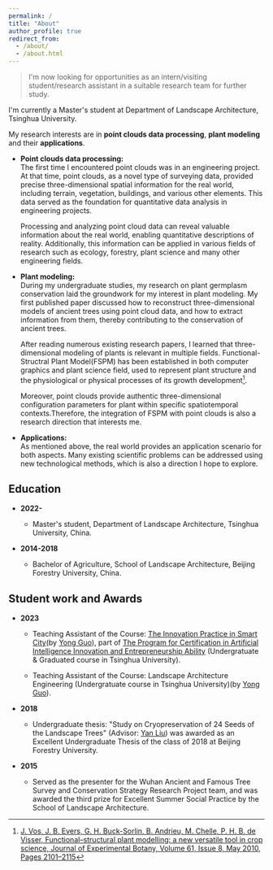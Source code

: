 ```yaml
---
permalink: /
title: "About"
author_profile: true
redirect_from: 
  - /about/
  - /about.html
---
```


>I'm now looking for opportunities as an intern/visiting student/research assistant in a suitable research team for further study.

I'm currently a Master's student at Department of Landscape Architecture, Tsinghua University.

My research interests are in **point clouds data processing**, **plant modeling** and their **applications**.

* **Point clouds data processing:**<br>
  The first time I encountered point clouds was in an engineering project. At that time, point clouds, as a novel type of surveying data, provided precise three-dimensional spatial information for the real world, including terrain, vegetation, buildings, and various other elements. This data served as the foundation for quantitative data analysis in engineering projects.<br>

  Processing and analyzing point cloud data can reveal valuable information about the real world, enabling quantitative descriptions of reality. Additionally, this information can be applied in various fields of research such as ecology, forestry, plant science and many other engineering fields.<br> 

* **Plant modeling:**<br>
  During my undergraduate studies, my research on  plant germplasm conservation laid the groundwork for my interest in plant modeling. My first published paper discussed how to reconstruct three-dimensional models of ancient trees using point cloud data, and how to extract information from them, thereby contributing to the conservation of ancient trees.<br>

  After reading numerous existing research papers, I learned that three-dimensional modeling of plants is relevant in multiple fields. Functional-Structral Plant Model(FSPM) has been established in both computer graphics and plant science field, used to represent plant structure and the physiological or physical processes of its growth development[^1].<br>
  
  Moreover, point clouds provide authentic three-dimensional configuration parameters for plant within specific spatiotemporal contexts.Therefore, the integration of FSPM with point clouds is also a research direction that interests me.<br>

* **Applications:**<br>
  As mentioned above, the real world provides an application scenario for both aspects. Many existing scientific problems can be addressed using new technological methods, which is also a direction I hope to explore.<br>


Education
------

* **2022-**<br>
  * Master's student, Department of Landscape Architecture, Tsinghua University, China.<br>

* **2014-2018**<br>
  * Bachelor of Agriculture, School of Landscape Architecture, Beijing Forestry University, China.<br>

Student work and Awards
------

* **2023**<br>
  * Teaching Assistant of the Course: [The Innovation Practice in Smart City](https://www.icenter.tsinghua.edu.cn/info/1034/2151.htm)(by [Yong Guo](http://www.arch.tsinghua.edu.cn/info/rw_fjly/1979)), part of [The Program for Certification in Artificial Intelligence Innovation and Entrepreneurship Ability](https://www.icenter.tsinghua.edu.cn/info/1034/2155.htm) (Undergratuate & Graduated course in Tsinghua University).<br>

  * Teaching Assistant of the Course: Landscape Architecture Engineering (Undergratuate course in Tsinghua University)(by [Yong Guo](http://www.arch.tsinghua.edu.cn/info/rw_fjly/1979)).<br>

* **2018**<br>
  * Undergraduate thesis: "Study on Cryopreservation of 24 Seeds of the Landscape Trees" (Advisor: [Yan Liu](https://sola.bjfu.edu.cn/cn/teachers/famous/index.html)) was awarded as an Excellent Undergraduate Thesis of the class of 2018 at Beijing Forestry University.<br>

* **2015**<br>
  * Served as the presenter for the Wuhan Ancient and Famous Tree Survey and Conservation Strategy Research Project team, and was awarded the third prize for Excellent Summer Social Practice by the School of Landscape Architecture.<br>




[^1]: [J. Vos, J. B. Evers, G. H. Buck-Sorlin, B. Andrieu, M. Chelle, P. H. B. de Visser, Functional–structural plant modelling: a new versatile tool in crop science, Journal of Experimental Botany, Volume 61, Issue 8, May 2010, Pages 2101–2115](https://doi.org/10.1093/jxb/erp345)